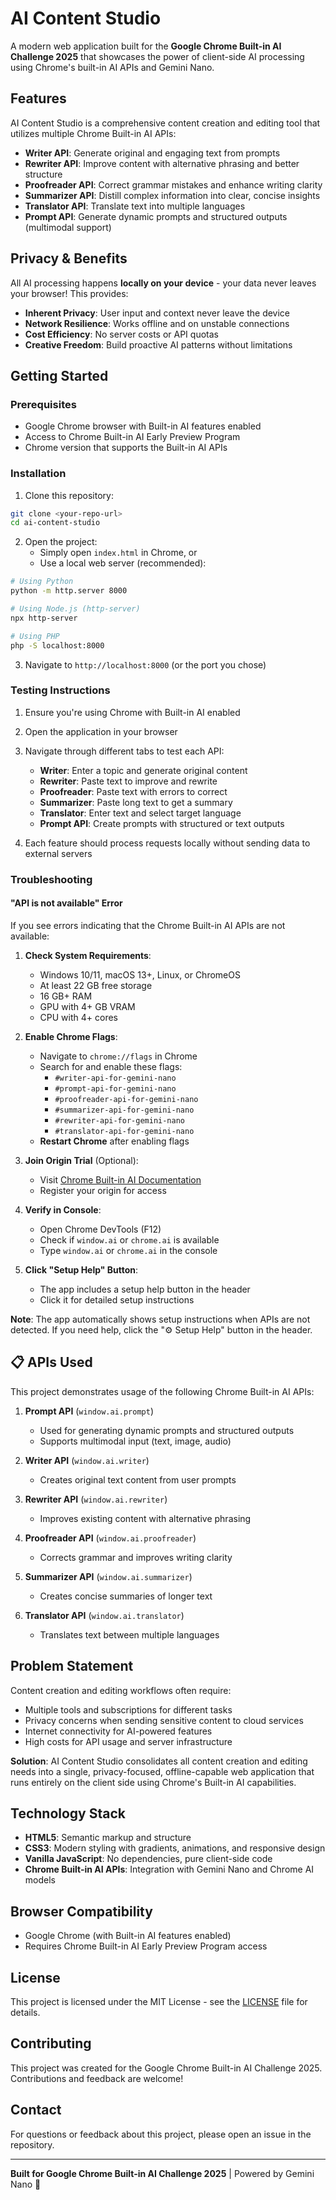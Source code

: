 # AI Content Studio 

A modern web application built for the **Google Chrome Built-in AI Challenge 2025** that showcases the power of client-side AI processing using Chrome's built-in AI APIs and Gemini Nano.

## Features

AI Content Studio is a comprehensive content creation and editing tool that utilizes multiple Chrome Built-in AI APIs:

- **Writer API**: Generate original and engaging text from prompts
- **Rewriter API**: Improve content with alternative phrasing and better structure
- **Proofreader API**: Correct grammar mistakes and enhance writing clarity
- **Summarizer API**: Distill complex information into clear, concise insights
- **Translator API**: Translate text into multiple languages
- **Prompt API**: Generate dynamic prompts and structured outputs (multimodal support)

##  Privacy & Benefits

All AI processing happens **locally on your device** - your data never leaves your browser! This provides:

-  **Inherent Privacy**: User input and context never leave the device
-  **Network Resilience**: Works offline and on unstable connections
-  **Cost Efficiency**: No server costs or API quotas
-  **Creative Freedom**: Build proactive AI patterns without limitations

##  Getting Started

### Prerequisites

- Google Chrome browser with Built-in AI features enabled
- Access to Chrome Built-in AI Early Preview Program
- Chrome version that supports the Built-in AI APIs

### Installation

1. Clone this repository:
```bash
git clone <your-repo-url>
cd ai-content-studio
```

2. Open the project:
   - Simply open `index.html` in Chrome, or
   - Use a local web server (recommended):
```bash
# Using Python
python -m http.server 8000

# Using Node.js (http-server)
npx http-server

# Using PHP
php -S localhost:8000
```

3. Navigate to `http://localhost:8000` (or the port you chose)

### Testing Instructions

1. Ensure you're using Chrome with Built-in AI enabled
2. Open the application in your browser
3. Navigate through different tabs to test each API:
   - **Writer**: Enter a topic and generate original content
   - **Rewriter**: Paste text to improve and rewrite
   - **Proofreader**: Paste text with errors to correct
   - **Summarizer**: Paste long text to get a summary
   - **Translator**: Enter text and select target language
   - **Prompt API**: Create prompts with structured or text outputs

4. Each feature should process requests locally without sending data to external servers

### Troubleshooting

#### "API is not available" Error

If you see errors indicating that the Chrome Built-in AI APIs are not available:

1. **Check System Requirements**:
   - Windows 10/11, macOS 13+, Linux, or ChromeOS
   - At least 22 GB free storage
   - 16 GB+ RAM
   - GPU with 4+ GB VRAM
   - CPU with 4+ cores

2. **Enable Chrome Flags**:
   - Navigate to `chrome://flags` in Chrome
   - Search for and enable these flags:
     - `#writer-api-for-gemini-nano`
     - `#prompt-api-for-gemini-nano`
     - `#proofreader-api-for-gemini-nano`
     - `#summarizer-api-for-gemini-nano`
     - `#rewriter-api-for-gemini-nano`
     - `#translator-api-for-gemini-nano`
   - **Restart Chrome** after enabling flags

3. **Join Origin Trial** (Optional):
   - Visit [Chrome Built-in AI Documentation](https://developer.chrome.com/docs/ai)
   - Register your origin for access

4. **Verify in Console**:
   - Open Chrome DevTools (F12)
   - Check if `window.ai` or `chrome.ai` is available
   - Type `window.ai` or `chrome.ai` in the console

5. **Click "Setup Help" Button**:
   - The app includes a setup help button in the header
   - Click it for detailed setup instructions

**Note**: The app automatically shows setup instructions when APIs are not detected. If you need help, click the "⚙️ Setup Help" button in the header.

## 📋 APIs Used

This project demonstrates usage of the following Chrome Built-in AI APIs:

1. **Prompt API** (`window.ai.prompt`)
   - Used for generating dynamic prompts and structured outputs
   - Supports multimodal input (text, image, audio)

2. **Writer API** (`window.ai.writer`)
   - Creates original text content from user prompts

3. **Rewriter API** (`window.ai.rewriter`)
   - Improves existing content with alternative phrasing

4. **Proofreader API** (`window.ai.proofreader`)
   - Corrects grammar and improves writing clarity

5. **Summarizer API** (`window.ai.summarizer`)
   - Creates concise summaries of longer text

6. **Translator API** (`window.ai.translator`)
   - Translates text between multiple languages

##  Problem Statement

Content creation and editing workflows often require:
- Multiple tools and subscriptions for different tasks
- Privacy concerns when sending sensitive content to cloud services
- Internet connectivity for AI-powered features
- High costs for API usage and server infrastructure

**Solution**: AI Content Studio consolidates all content creation and editing needs into a single, privacy-focused, offline-capable web application that runs entirely on the client side using Chrome's Built-in AI capabilities.

##  Technology Stack

- **HTML5**: Semantic markup and structure
- **CSS3**: Modern styling with gradients, animations, and responsive design
- **Vanilla JavaScript**: No dependencies, pure client-side code
- **Chrome Built-in AI APIs**: Integration with Gemini Nano and Chrome AI models

## Browser Compatibility

- Google Chrome (with Built-in AI features enabled)
- Requires Chrome Built-in AI Early Preview Program access

##  License

This project is licensed under the MIT License - see the [LICENSE](LICENSE) file for details.

##  Contributing

This project was created for the Google Chrome Built-in AI Challenge 2025. Contributions and feedback are welcome!

##  Contact

For questions or feedback about this project, please open an issue in the repository.

---

**Built for Google Chrome Built-in AI Challenge 2025** | Powered by Gemini Nano 🚀

